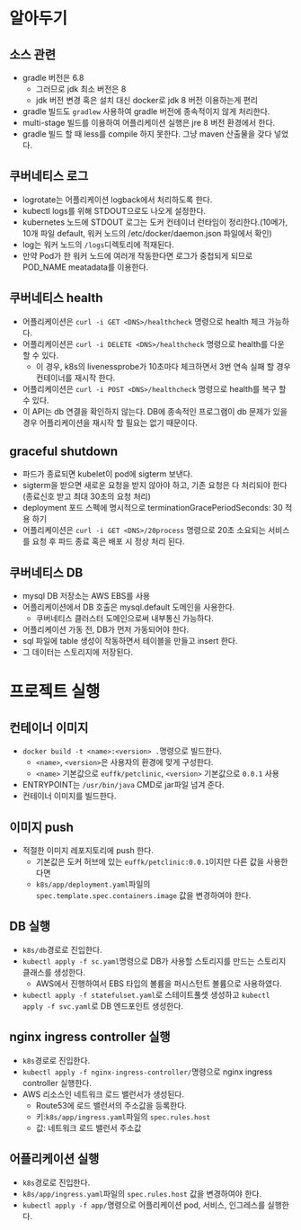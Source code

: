 # 알아두기
## 소스 관련
- gradle 버전은 6.8
  - 그러므로 jdk 최소 버전은 8
  - jdk 버전 변경 혹은 설치 대신 docker로 jdk 8 버전 이용하는게 편리
- gradle 빌드도 `gradlew` 사용하여 gradle 버전에 종속적이지 않게 처리한다.
- multi-stage 빌드를 이용하여 어플리케이션 실행은 jre 8 버전 환경에서 한다.
- gradle 빌드 할 때 less를 compile 하지 못한다. 그냥 maven 산출물을 갖다 넣었다.

## 쿠버네티스 로그
- logrotate는 어플리케이션 logback에서 처리하도록 한다.
- kubectl logs를 위해 STDOUT으로도 나오게 설정한다.
- kubernetes 노드에 STDOUT 로그는 도커 컨테이너 런타임이 정리한다.(10메가, 10개 파일 default, 워커 노드의 /etc/docker/daemon.json 파일에서 확인)
- log는 워커 노드의 `/logs`디렉토리에 적재된다.
- 만약 Pod가 한 워커 노드에 여러개 작동한다면 로그가 중첩되게 되므로 POD_NAME meatadata를 이용한다.

## 쿠버네티스 health
- 어플리케이션은 `curl -i GET <DNS>/healthcheck` 명령으로 health 체크 가능하다.
- 어플리케이션은 `curl -i DELETE <DNS>/healthcheck` 명령으로 health를 다운 할 수 있다.
  - 이 경우, k8s의 livenessprobe가 10초마다 체크하면서 3번 연속 실패 할 경우 컨테이너를 재시작 한다.
- 어플리케이션은 `curl -i POST <DNS>/healthcheck` 명령으로 health를 복구 할 수 있다.
- 이 API는 db 연결을 확인하지 않는다. DB에 종속적인 프로그램이 db 문제가 있을 경우 어플리케이션을 재시작 할 필요는 없기 때문이다.

## graceful shutdown
- 파드가 종료되면 kubelet이 pod에 sigterm 보낸다.
- sigterm을 받으면 새로운 요청을 받지 않아야 하고, 기존 요청은 다 처리되야 한다(종료신호 받고 최대 30초의 요청 처리)
- deployment 포드 스펙에 명시적으로 terminationGracePeriodSeconds: 30 적용 하기
- 어플리케이션은 `curl -i GET <DNS>/20process` 명령으로 20초 소요되는 서비스를 요청 후 파드 종료 혹은 배포 시 정상 처리 된다.

## 쿠버네티스 DB
- mysql DB 저장소는 AWS EBS를 사용
- 어플리케이션에서 DB 호출은 mysql.default 도메인을 사용한다.
  - 쿠버네티스 클러스터 도메인으로써 내부통신 가능하다.
- 어플리케이션 가동 전, DB가 먼저 가동되어야 한다.
- sql 파일에 table 생성이 작동하면서 테이블을 만들고 insert 한다.
- 그 데이터는 스토리지에 저장된다.

# 프로젝트 실행
## 컨테이너 이미지
- `docker build -t <name>:<version> .`명령으로 빌드한다.
  - `<name>`, `<version>`은 사용자의 환경에 맞게 구성한다.
  - `<name>` 기본값으로 `euffk/petclinic`, `<version>` 기본값으로 `0.0.1` 사용
- ENTRYPOINT는 `/usr/bin/java` CMD로 jar파일 넘겨 준다.
- 컨테이너 이미지를 빌드한다.

## 이미지 push
- 적절한 이미지 레포지토리에 push 한다.
  - 기본값은 도커 허브에 있는 `euffk/petclinic:0.0.1`이지만 다른 값을 사용한다면
  - `k8s/app/deployment.yaml`파일의 `spec.template.spec.containers.image` 값을 변경하여야 한다.

## DB 실행
- `k8s/db`경로로 진입한다.
- `kubectl apply -f sc.yaml`명령으로 DB가 사용할 스토리지를 만드는 스토리지 클래스를 생성한다.
  - AWS에서 진행하여서 EBS 타입의 볼륨을 퍼시스턴트 볼륨으로 사용하였다.
- `kubectl apply -f statefulset.yaml`로 스테이트풀셋 생성하고 `kubectl apply -f svc.yaml`로 DB 엔드포인트 생성한다.

## nginx ingress controller 실행
- `k8s`경로로 진입한다.
- `kubectl apply -f nginx-ingress-controller/`명령으로 nginx ingress controller 실행한다.
- AWS 리소스인 네트워크 로드 밸런서가 생성된다.
  - Route53에 로드 밸런서의 주소값을 등록한다.
  - 키:`k8s/app/ingress.yaml`파일의 `spec.rules.host`
  - 값: 네트워크 로드 밸런서 주소값

## 어플리케이션 실행
- `k8s`경로로 진입한다.
- `k8s/app/ingress.yaml`파일의 `spec.rules.host` 값을 변경하여야 한다.
- `kubectl apply -f app/`명령으로 어플리케이션 pod, 서비스, 인그레스를 실행한다.

